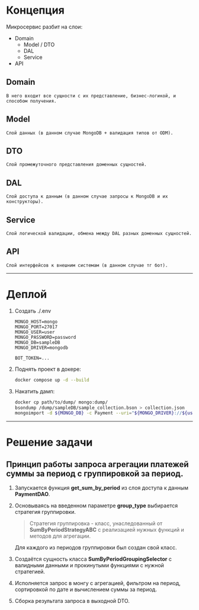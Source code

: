 # Концепция

Микросервис разбит на слои:
- Domain
  - Model / DTO
  - DAL
  - Service
- API

## Domain

    В него входит все сущности с их представление, бизнес-логикой, и способом получения.

## Model

    Слой данных (в данном случае MongoDB + валидация типов от ODM).

## DTO

    Слой промежуточного представления доменных сущностей.

## DAL

    Слой доступа к данным (в данном случае запросы к MongoDB и их конструкторы).

## Service

    Слой логической валидации, обмена между DAL разных доменных сущностей.

## API

    Слой интерфейсов к внешним системам (в данном случае тг бот).

---

# Деплой

1) Создать ./.env
    ```.env
    MONGO_HOST=mongo
    MONGO_PORT=27017
    MONGO_USER=user
    MONGO_PASSWORD=password
    MONGO_DB=sampleDB
    MONGO_DRIVER=mongodb
    
    BOT_TOKEN=...
    ```
2) Поднять проект в докере:
    ```bash
    docker compose up -d --build
    ```

3) Накатить дамп:
    ```bash
    docker cp path/to/dump/ mongo:dump/
    bsondump /dump/sampleDB/sample_collection.bson > collection.json
    mongoimport -d ${MONGO_DB} -c Payment --uri="${MONGO_DRIVER}://${user}:${password}@${host}:${port}" --authenticationDatabase admin -v < collection.json
    ```
---

# Решение задачи

## Принцип работы запроса агрегации платежей суммы за период с группировкой за период.

1) Запускается функция __get_sum_by_period__ из слоя доступа к данным __PaymentDAO__.
2) Основываясь на введенном параметре __group_type__ выбирается стратегия группировки.
    > Стратегия группировка - класс, унаследованный от __SumByPeriodStrategyABC__ с реализацией нужных функций и методов для агрегации. 

    Для каждого из периодов группировки был создан свой класс.
3) Создаётся сущность класса __SumByPeriodGroupingSelector__ с валидными данными и прокинутыми функциями с нужной стратегией.
4) Исполняется запрос в монгу с агрегацией, фильтром на период, сортировкой по дате и вычислением суммы за период.
5) Сборка результата запроса в выходной DTO.
